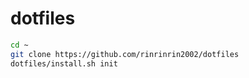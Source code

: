 # dotfiles

```bash
cd ~
git clone https://github.com/rinrinrin2002/dotfiles
dotfiles/install.sh init
```

